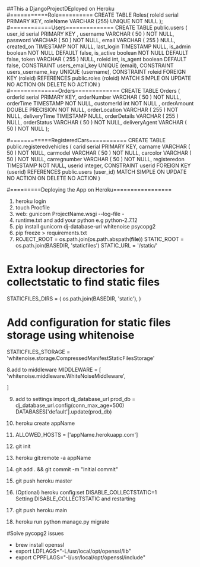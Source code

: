 
##This a DjangoProjectDEployed on Heroku
#===========Role==========
CREATE TABLE Roles(
   roleId serial PRIMARY KEY,
   roleName VARCHAR (255) UNIQUE NOT NULL
);
#============Users==============
CREATE TABLE public.users
(
    user_id serial PRIMARY KEY ,
    username  VARCHAR ( 50 ) NOT NULL,
    password  VARCHAR ( 50 ) NOT NULL,
    email  VARCHAR ( 255 )  NULL,
    created_on  TIMESTAMP  NOT NULL,
    last_login  TIMESTAMP  NULL,
    is_admin boolean NOT NULL DEFAULT false,
    is_active boolean NOT NULL DEFAULT false,
    token VARCHAR ( 255 )  NULL,
    roleid int,
    is_agent boolean DEFAULT false,
    CONSTRAINT users_email_key UNIQUE (email),
    CONSTRAINT users_username_key UNIQUE (username),
    CONSTRAINT roleid FOREIGN KEY (roleid)
        REFERENCES public.roles (roleid) MATCH SIMPLE
        ON UPDATE NO ACTION
        ON DELETE NO ACTION
)
#==============Orders=============
CREATE TABLE Orders (
	orderId serial PRIMARY KEY,
	orderNumber VARCHAR ( 50 ) NOT NULL,
	orderTime TIMESTAMP  NOT NULL,
	customerId int NOT NULL ,
	orderAmount DOUBLE PRECISION  NOT NULL,
	orderLocation VARCHAR ( 255 ) NOT NULL,
	deliveryTime TIMESTAMP NULL,
	orderDetails VARCHAR ( 255 )  NULL,
	orderStatus VARCHAR ( 50 ) NOT NULL,
	deliveryAgent VARCHAR ( 50 ) NOT NULL
);

#============RegisteredCars===========
CREATE TABLE public.registeredvehicles
(
    carid serial PRIMARY KEY,
    carname  VARCHAR ( 50 ) NOT NULL,
    carmodel VARCHAR ( 50 ) NOT NULL,
    carcolor VARCHAR ( 50 ) NOT NULL,
    carregnumber VARCHAR ( 50 ) NOT NULL,
    registeredon TIMESTAMP NOT NULL,
    userid integer,
    CONSTRAINT userid FOREIGN KEY (userid)
        REFERENCES public.users (user_id) MATCH SIMPLE
        ON UPDATE NO ACTION
        ON DELETE NO ACTION
)



#=========Deploying the App on Heroku=================
1. heroku login
2. touch Procfile
3. web: gunicorn ProjectName.wsgi --log-file -
4. runtime.txt and add your python e.g python-2.7.12
5. pip install gunicorn dj-database-url whitenoise psycopg2
6. pip freeze > requirements.txt
7. ROJECT_ROOT   =   os.path.join(os.path.abspath(__file__))
STATIC_ROOT  =   os.path.join(BASEDIR, 'staticfiles')
STATIC_URL = '/static/'

# Extra lookup directories for collectstatic to find static files
STATICFILES_DIRS = (
    os.path.join(BASEDIR, 'static'),
)

#  Add configuration for static files storage using whitenoise
STATICFILES_STORAGE = 'whitenoise.storage.CompressedManifestStaticFilesStorage'

8.add to middleware  MIDDLEWARE = [
    'whitenoise.middleware.WhiteNoiseMiddleware',
  
]
   

9. add to settings import dj_database_url 
prod_db  =  dj_database_url.config(conn_max_age=500)
DATABASES['default'].update(prod_db)
   
10. heroku create appName
11. ALLOWED_HOSTS = ['appName.herokuapp.com']
12. git init
13. heroku git:remote -a appName
14. git add . && git commit -m "Initial commit"
15. git push heroku master
16. (Optional)
heroku config:set     DISABLE_COLLECTSTATIC=1  
Setting DISABLE_COLLECTSTATIC and restarting
    
17. git push heroku main 
18. heroku run python manage.py migrate

#Solve pycopg2 issues
* brew install openssl
* export LDFLAGS="-L/usr/local/opt/openssl/lib"
* export CPPFLAGS="-I/usr/local/opt/openssl/include"
